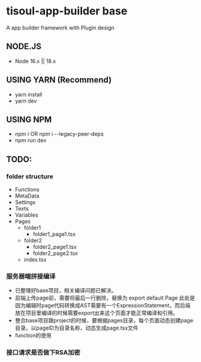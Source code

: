 # tisoul-app-builder base

A app builder framework with Plugin design

## NODE.JS

- Node 16.x || 18.x

## USING YARN (Recommend)

- yarn install
- yarn dev

## USING NPM

- npm i OR npm i --legacy-peer-deps
- npm run dev

## TODO:

### folder structure

- Functions
- MetaData
- Settings
- Texts
- Variables
- Pages
  - folder1
    - folder1_page1.tsx
  - folder2
    - folder2_page1.tsx
    - folder2_page2.tsx
  - index.tsx

### 服务器端拼接编译

- 已整理好base项目，相关编译问题已解决。
- 前端上传page前，需要将最后一行删除，替换为 export default Page
  此处是因为编辑时page代码转换成AST需要有一个ExpressionStatement，而后端放在项目里编译的时候需要export出来这个页面才能正常编译和引用。
- 整合base项目跟project的时候，要根据pages目录，每个页面动态创建page目录，以pageID为目录名称，动态生成page.tsx文件
- function的使用
  

### 接口请求是否做下RSA加密
